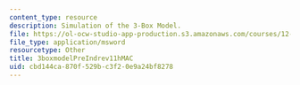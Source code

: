 ```yaml
---
content_type: resource
description: Simulation of the 3-Box Model.
file: https://ol-ocw-studio-app-production.s3.amazonaws.com/courses/12-740-paleoceanography-spring-2008/cbd144ca870f529bc3f20e9a24bf8278_3boxmodelPreIndrev11hMAC.xls
file_type: application/msword
resourcetype: Other
title: 3boxmodelPreIndrev11hMAC
uid: cbd144ca-870f-529b-c3f2-0e9a24bf8278
---
```

